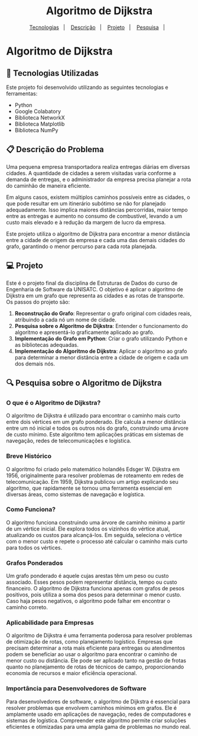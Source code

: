 <h1 align="center"> Algoritmo de Dijkstra </h1>

<p align="center">
  <a href="#-tecnologias">Tecnologias</a>&nbsp;&nbsp;&nbsp;|&nbsp;&nbsp;&nbsp;
  <a href="#-projeto">Descrição</a>&nbsp;&nbsp;&nbsp;|&nbsp;&nbsp;&nbsp;
  <a href="#-projeto">Projeto</a>&nbsp;&nbsp;&nbsp;|&nbsp;&nbsp;&nbsp;
  <a href="#-projeto">Pesquisa</a>&nbsp;&nbsp;&nbsp;|&nbsp;&nbsp;&nbsp;
</p>

# Algoritmo de Dijkstra

## 🚀 Tecnologias Utilizadas

Este projeto foi desenvolvido utilizando as seguintes tecnologias e ferramentas:

- Python
- Google Colabatory
- Biblioteca NetworkX
- Biblioteca Matplotlib
- Biblioteca NumPy

## 📋 Descrição do Problema

Uma pequena empresa transportadora realiza entregas diárias em diversas cidades. A quantidade de cidades a serem visitadas varia conforme a demanda de entregas, e o administrador da empresa precisa planejar a rota do caminhão de maneira eficiente.

Em alguns casos, existem múltiplos caminhos possíveis entre as cidades, o que pode resultar em um itinerário subótimo se não for planejado adequadamente. Isso implica maiores distâncias percorridas, maior tempo entre as entregas e aumento no consumo de combustível, levando a um custo mais elevado e à redução da margem de lucro da empresa.

Este projeto utiliza o algoritmo de Dijkstra para encontrar a menor distância entre a cidade de origem da empresa e cada uma das demais cidades do grafo, garantindo o menor percurso para cada rota planejada.

## 💻 Projeto

Este é o projeto final da disciplina de Estruturas de Dados do curso de Engenharia de Software da UNISATC. O objetivo é aplicar o algoritmo de Dijkstra em um grafo que representa as cidades e as rotas de transporte. Os passos do projeto são:

1. **Reconstrução do Grafo**: Representar o grafo original com cidades reais, atribuindo a cada nó um nome de cidade.
2. **Pesquisa sobre o Algoritmo de Dijkstra**: Entender o funcionamento do algoritmo e apresentá-lo graficamente aplicado ao grafo.
3. **Implementação do Grafo em Python**: Criar o grafo utilizando Python e as bibliotecas adequadas.
4. **Implementação do Algoritmo de Dijkstra**: Aplicar o algoritmo ao grafo para determinar a menor distância entre a cidade de origem e cada um dos demais nós.

## 🔍 Pesquisa sobre o Algoritmo de Dijkstra

### O que é o Algoritmo de Dijkstra?

O algoritmo de Dijkstra é utilizado para encontrar o caminho mais curto entre dois vértices em um grafo ponderado. Ele calcula a menor distância entre um nó inicial e todos os outros nós do grafo, construindo uma árvore de custo mínimo. Este algoritmo tem aplicações práticas em sistemas de navegação, redes de telecomunicações e logística.

### Breve Histórico

O algoritmo foi criado pelo matemático holandês Edsger W. Dijkstra em 1956, originalmente para resolver problemas de roteamento em redes de telecomunicação. Em 1959, Dijkstra publicou um artigo explicando seu algoritmo, que rapidamente se tornou uma ferramenta essencial em diversas áreas, como sistemas de navegação e logística.

### Como Funciona?

O algoritmo funciona construindo uma árvore de caminho mínimo a partir de um vértice inicial. Ele explora todos os vizinhos do vértice atual, atualizando os custos para alcançá-los. Em seguida, seleciona o vértice com o menor custo e repete o processo até calcular o caminho mais curto para todos os vértices.

### Grafos Ponderados

Um grafo ponderado é aquele cujas arestas têm um peso ou custo associado. Esses pesos podem representar distância, tempo ou custo financeiro. O algoritmo de Dijkstra funciona apenas com grafos de pesos positivos, pois utiliza a soma dos pesos para determinar o menor custo. Caso haja pesos negativos, o algoritmo pode falhar em encontrar o caminho correto.

### Aplicabilidade para Empresas

O algoritmo de Dijkstra é uma ferramenta poderosa para resolver problemas de otimização de rotas, como planejamento logístico. Empresas que precisam determinar a rota mais eficiente para entregas ou atendimentos podem se beneficiar ao usar o algoritmo para encontrar o caminho de menor custo ou distância. Ele pode ser aplicado tanto na gestão de frotas quanto no planejamento de rotas de técnicos de campo, proporcionando economia de recursos e maior eficiência operacional.

### Importância para Desenvolvedores de Software

Para desenvolvedores de software, o algoritmo de Dijkstra é essencial para resolver problemas que envolvem caminhos mínimos em grafos. Ele é amplamente usado em aplicações de navegação, redes de computadores e sistemas de logística. Compreender este algoritmo permite criar soluções eficientes e otimizadas para uma ampla gama de problemas no mundo real.
